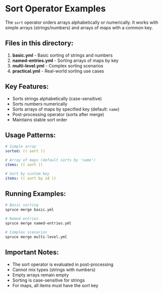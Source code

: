 # Sort Operator Examples

The `sort` operator orders arrays alphabetically or numerically. It works with simple arrays (strings/numbers) and arrays of maps with a common key.

## Files in this directory:

1. **basic.yml** - Basic sorting of strings and numbers
2. **named-entries.yml** - Sorting arrays of maps by key
3. **multi-level.yml** - Complex sorting scenarios
4. **practical.yml** - Real-world sorting use cases

## Key Features:

- Sorts strings alphabetically (case-sensitive)
- Sorts numbers numerically
- Sorts arrays of maps by specified key (default: `name`)
- Post-processing operator (sorts after merge)
- Maintains stable sort order

## Usage Patterns:

```yaml
# Simple array
sorted: (( sort ))

# Array of maps (default sorts by 'name')
items: (( sort ))

# Sort by custom key
items: (( sort by id ))
```

## Running Examples:

```bash
# Basic sorting
spruce merge basic.yml

# Named entries
spruce merge named-entries.yml

# Complex scenarios
spruce merge multi-level.yml
```

## Important Notes:

- The sort operator is evaluated in post-processing
- Cannot mix types (strings with numbers)
- Empty arrays remain empty
- Sorting is case-sensitive for strings
- For maps, all items must have the sort key